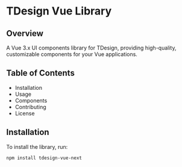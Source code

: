 # TDesign Vue Library

## Overview
A Vue 3.x UI components library for TDesign, providing high-quality, customizable components for your Vue applications.

## Table of Contents
- Installation
- Usage
- Components
- Contributing
- License

## Installation
To install the library, run:
```bash
npm install tdesign-vue-next
